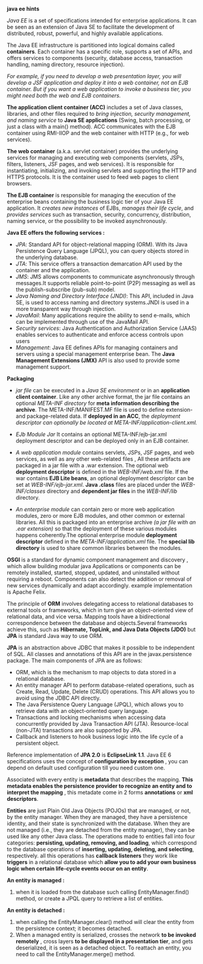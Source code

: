 **java ee hints**

_Java EE_ is a set of specifications intended for enterprise applications. It can be seen as an extension of Java SE to facilitate the development of distributed, robust, powerful, and highly available applications.

The Java EE infrastructure is partitioned into logical domains called **containers**. Each container has a specific role, supports a set of APIs, and offers services to components (security, database access, transaction handling, naming directory, resource injection).

_For example, if you need to develop a web presentation layer, you will develop a JSF application and deploy it into a web container, not an EJB container. But if you want a web application to invoke a business tier, you might need both the web and EJB containers._


**The application client container (ACC)** includes a set of Java classes, libraries, and other files required to *bring injection, security management, and naming service* to **Java SE applications** (Swing, batch processing, or just a class with a main() method). ACC communicates with the EJB container using RMI-IIOP and the web container with HTTP (e.g., for web services).

**The web container** (a.k.a. servlet container) provides the underlying services for managing and executing web components (servlets, JSPs, filters, listeners, JSF pages, and web services). It is responsible for instantiating, initializing, and invoking servlets and supporting the HTTP and HTTPS protocols. It is the container used to feed web pages to client browsers.

**The EJB container** is responsible for managing the execution of the enterprise beans containing the business logic tier of your Java EE application. It _creates new instances_ of EJBs, _manages their life cycle_, and _provides services_ such as transaction, security, concurrency, distribution, naming service, or the possibility to be invoked asynchronously.

**Java EE offers the following services :**
* _JPA_: Standard API for object-relational mapping (ORM). With its Java Persistence Query Language (JPQL), you can query objects stored in the underlying database.
* _JTA_: This service offers a transaction demarcation API used by the container and the application.
* _JMS_: JMS allows components to communicate asynchronously through messages.It supports reliable point-to-point (P2P) messaging as well as the publish-subscribe (pub-sub) model.
* _Java Naming and Directory Interface (JNDI)_: This API, included in Java SE, is used to access naming and directory systems.JNDI is used in a more transparent way through injection.
* _JavaMail_: Many applications require the ability to send e-mails, which can be implemented through use of the JavaMail API.
* _Security services_: Java Authentication and Authorization Service (JAAS) enables services to authenticate and enforce access controls upon users
* _Management_: Java EE defines APIs for managing containers and servers using a special management enterprise bean. The **Java Management Extensions (JMX)** API is also used to provide some management support.


**Packaging**
  * _jar file_ can be executed in a _Java SE environment_ or in an **application client container**. Like any other archive format, the jar file contains an optional _META-INF directory_ for **meta information describing the archive**. The META-INF/MANIFEST.MF file is used to define
extension- and package-related data. If **deployed in an ACC**, the _deployment descriptor can optionally be located at META-INF/application-client.xml._

  * _EJb Module Jar_ It contains an optional META-INF/ejb-jar.xml deployment descriptor and can be deployed only in an EJB container.

  * _A web application module_ contains servlets, JSPs, JSF pages, and web services, as well as any other web-related files , All these artifacts are packaged in a jar file with a .war extension. The optional web **deployment descriptor** is defined in the _WEB-INF/web.xml_ file. If the war contains **EJB Lite beans**, an optional deployment descriptor can be set at _WEB-INF/ejb-jar.xml_. **Java .class** files are placed under the _WEB-INF/classes_ directory and **dependent jar files** in the _WEB-INF/lib_ directory.

  * _An enterprise module_ can contain zero or more web application modules, zero or more EJB modules, and other common or external libraries. All this is packaged into an enterprise archive _(a jar file with an .ear extension)_ so that the deployment of these various modules happens coherently.The optional enterprise module **deployment descriptor** defined in the _META-INF/application.xml_ file. The **special lib directory** is used to share common libraries between the modules.

**OSGI** is a standard for dynamic component management and discovery , which  allow building modular java Applications or components can be remotely installed, started, stopped, updated, and uninstalled without requiring a reboot. Components can also detect the addition or removal of new services dynamically and adapt accordingly. example implementation is Apache Felix.

The principle of **ORM** involves delegating access to relational databases to external tools
or frameworks, which in turn give an object-oriented view of relational data, and vice versa.
Mapping tools have a bidirectional correspondence between the database and objects.Several frameworks achieve this, such as __Hibernate, TopLink, and Java Data Objects (JDO)__ but __JPA__ is standard Java way to use ORM.


**JPA** is an abstraction above JDBC that makes it possible to be independent of SQL. All classes and annotations of this API are in the javax.persistence package. The main components of JPA are as follows:
  * ORM, which is the mechanism to map objects to data stored in a relational database.
  * An entity manager API to perform database-related operations, such as Create, Read, Update, Delete (CRUD) operations. This API allows you to avoid using the JDBC API directly.
  * The Java Persistence Query Language (JPQL), which allows you to retrieve data with an object-oriented query language.
  * Transactions and locking mechanisms when accessing data concurrently provided by Java Transaction API (JTA). Resource-local (non-JTA) transactions are also supported by JPA.
  * Callback and listeners to hook business logic into the life cycle of a persistent object.

Reference implementation of __JPA 2.0__ is __EclipseLink 1.1__.
Java EE 6 specifications uses the concept of **configuration by exception** , you can depend on default used configuration till you need custom one.

Associated with every entity is **metadata** that describes the mapping. __This metadata enables the persistence provider to recognize an entity and to interpret the mapping__ , this metadate come in 2 forms **annotations** or **xml descriptors**.

**Entities** are just Plain Old Java Objects (POJOs) that are managed, or not, by the entity manager. When they are managed, they have a persistence identity, and their state is synchronized
with the database. When they are not managed (i.e., they are detached from the entity manager),
they can be used like any other Java class.
The operations made to entities fall into four categories: __persisting, updating, removing,
and loading__, which correspond to the database operations of __inserting, updating, deleting, and
selecting__, respectively. all this operations has **callback listeners** they work like **triggers** in a relational database which __allow you to add your own business logic when certain life-cycle events occur on an entity__.

**An entity is managed :**
  1. when it is loaded from the database such calling EntityManager.find() method, or create a
  JPQL query to retrieve a list of entities.

**An entity is detached :**
  1. when calling the EntityManager.clear() method will clear the entity from the persistence context; it becomes detached.
  2. When a managed entity is serialized, crosses the network __to be invoked remotely__ , cross layers __to be displayed in a presentation tier__, and gets deserialized, it is seen as a detached object. To reattach an entity, you need to call the EntityManager.merge() method.

